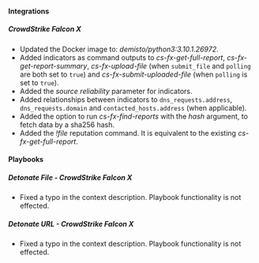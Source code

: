 
#### Integrations
##### CrowdStrike Falcon X
- Updated the Docker image to: *demisto/python3:3.10.1.26972*.
- Added indicators as command outputs to *cs-fx-get-full-report*, *cs-fx-get-report-summary*, *cs-fx-upload-file* (when `submit_file` and `polling` are both set to `true`) and *cs-fx-submit-uploaded-file* (when `polling` is set to `true`).
- Added the *source reliability* parameter for indicators.
- Added relationships between indicators to `dns_requests.address`, `dns_requests.domain` and `contacted_hosts.address` (when applicable).
- Added the option to run *cs-fx-find-reports* with the *hash* argument, to fetch data by a sha256 hash.
- Added the *!file* reputation command. It is equivalent to the existing *cs-fx-get-full-report*.
#### Playbooks
##### Detonate File - CrowdStrike Falcon X
- Fixed a typo in the context description. Playbook functionality is not effected.

##### Detonate URL - CrowdStrike Falcon X
- Fixed a typo in the context description. Playbook functionality is not effected.
